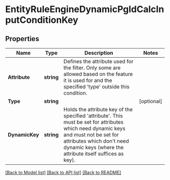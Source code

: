 # EntityRuleEngineDynamicPgIdCalcInputConditionKey

## Properties
Name | Type | Description | Notes
------------ | ------------- | ------------- | -------------
**Attribute** | **string** | Defines the attribute used for the filter. Only some are allowed based on the feature it is used for and the specified &#39;type&#39; outside this condition. | 
**Type** | **string** |  | [optional] 
**DynamicKey** | **string** | Holds the attribute key of the specified &#39;attribute&#39;. This must be set for attributes which need dynamic keys and must not be set for attributes which don&#39;t need dynamic keys (where the attribute itself suffices as key). | 

[[Back to Model list]](../README.md#documentation-for-models) [[Back to API list]](../README.md#documentation-for-api-endpoints) [[Back to README]](../README.md)


